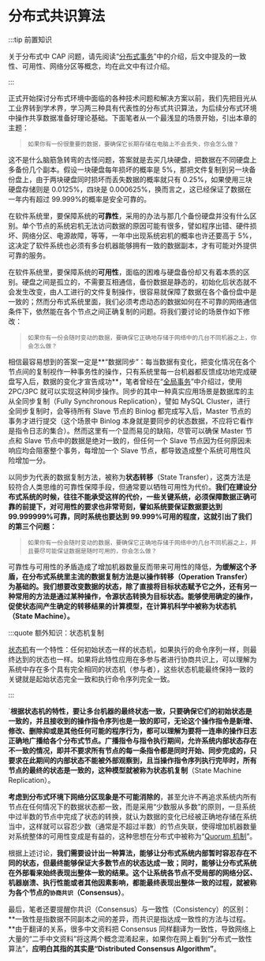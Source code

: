 # 分布式共识算法

:::tip 前置知识

关于分布式中 CAP 问题，请先阅读“[分布式事务](/architect-perspective/general-architecture/transaction/distributed.html)”中的介绍，后文中提及的一致性、可用性、网络分区等概念，均在此文中有过介绍。

:::

正式开始探讨分布式环境中面临的各种技术问题和解决方案以前，我们先把目光从工业界转到学术界，学习两三种具有代表性的分布式共识算法，为后续分布式环境中操作共享数据准备好理论基础。下面笔者从一个最浅显的场景开始，引出本章的主题：

> `如果你有一份很重要的数据，要确保它长期存储在电脑上不会丢失，你会怎么做？`

这不是什么脑筋急转弯的古怪问题，答案就是去买几块硬盘，把数据在不同硬盘上多备份几个副本。假设一块硬盘每年损坏的概率是 5%，那把文件复制到另一块备份盘上，由于两块硬盘同时损坏而丢失数据的概率就只有 0.25%，如果使用三块硬盘存储则是 0.0125%，四块是 0.000625%，换而言之，这已经保证了数据在一年内有超过 99.999%的概率是安全可靠的。

在软件系统里，要保障系统的**可靠性**，采用的办法与那几个备份硬盘并没有什么区别。单个节点的系统宕机无法访问数据的原因可能有很多，譬如程序出错、硬件损坏、网络分区、电源故障，等等，一年中出现系统宕机的概率也许还要高于 5%，这决定了软件系统也必须有多台机器能够拥有一致的数据副本，才有可能对外提供可靠的服务。

在软件系统里，要保障系统的**可用性**，面临的困难与硬盘备份却又有着本质的区别。硬盘之间是孤立的，不需要互相通信，备份数据是静态的，初始化后状态就不会发生改变，由人工进行的文件复制操作，很容易就保障了数据在各个备份盘中是一致的；然而分布式系统里面，我们必须考虑动态的数据如何在不可靠的网络通信条件下，依然能在各个节点之间正确复制的问题。将我们要讨论的场景作如下修改：

> `如果你有一份会随时变动的数据，要确保它正确地存储于网络中的几台不同机器之上，你会怎么做？`

相信最容易想到的答案一定是**“数据同步”：每当数据有变化，把变化情况在各个节点间的复制视作一种事务性的操作，只有系统里每一台机器都反馈成功地完成硬盘写入后，数据的变化才宣告成功**，笔者曾经在“[全局事务](/architect-perspective/general-architecture/transaction/global.html)”中介绍过，使用 2PC/3PC 就可以实现这种同步操作。同步的其中一种真实应用场景是数据库的主从全同步复制（Fully Synchronous Replication），譬如 MySQL Cluster，进行全同步复制时，会等待所有 Slave 节点的 Binlog 都完成写入后，Master 节点的事务才进行提交（这个场景中 Binlog 本身就是要同步的状态数据，不应将它看作是指令日志的集合）。然而这里有一个显而易见的缺陷，尽管可以确保 Master 节点和 Slave 节点中的数据是绝对一致的，但任何一个 Slave 节点因为任何原因未响应均会阻塞整个事务，每增加一个 Slave 节点，都导致造成整个系统可用性风险增加一分。

以同步为代表的数据复制方法，被称为**状态转移**（State Transfer），这类方法是较符合人类思维的可靠性保障手段，但通常要以牺牲可用性为代价。**我们在建设分布式系统的时候，往往不能承受这样的代价，一些关键系统，必须保障数据正确可靠的前提下，对可用性的要求也非常苛刻，譬如系统要保证数据要达到 99.999999%可靠，同时系统也要达到 99.999%可用的程度，这就引出了我们的第三个问题：**

> `如果你有一份会随时变动的数据，要确保它正确地存储于网络中的几台不同机器之上，并且要尽可能保证数据是随时可用的，你会怎么做？`

可靠性与可用性的矛盾造成了增加机器数量反而带来可用性的降低，**为缓解这个矛盾，在分布式系统里主流的数据复制方法是以操作转移（Operation Transfer）为基础的。我们想要改变数据的状态，除了直接将目标状态赋予它之外，还有另一种常用的方法是通过某种操作，令源状态转换为目标状态。能够使用确定的操作，促使状态间产生确定的转移结果的计算模型，在计算机科学中被称为状态机（State Machine）。**

:::quote 额外知识：状态机复制

[状态机](https://en.wikipedia.org/wiki/Finite-state_machine)有一个特性：任何初始状态一样的状态机，如果执行的命令序列一样，则最终达到的状态也一样。如果将此特性应用在多参与者进行协商共识上，可以理解为系统中存在多个具有完全相同的状态机（参与者），这些状态机能最终保持一致的关键就是起始状态完全一致和执行命令序列完全一致。

:::

`**根据状态机的特性，要让多台机器的最终状态一致，只要确保它们的初始状态是一致的，并且接收到的操作指令序列也是一致的即可，无论这个操作指令是新增、修改、删除抑或是其他任何可能的程序行为，都可以理解为要将一连串的操作日志正确地广播给各个分布式节点。**广播指令与指令执行期间，允许系统内部状态存在不一致的情况，即并不要求所有节点的每一条指令都是同时开始、同步完成的，只要求在此期间的内部状态不能被外部观察到，且当操作指令序列执行完毕时，所有节点的最终的状态是一致的，这种模型就被称为**状态机复制**（State Machine Replication）。

**考虑到分布式环境下网络分区现象是不可能消除的**，甚至允许不再追求系统内所有节点在任何情况下的数据状态都一致，而是采用“少数服从多数”的原则，一旦系统中过半数的节点中完成了状态的转换，就认为数据的变化已经被正确地存储在系统当中，这样就可以容忍少数（通常是不超过半数）的节点失联，使得增加机器数量对系统整体的可用性变成是有益的，这种思想在分布式中被称为“[Quorum 机制](<https://en.wikipedia.org/wiki/Quorum_(distributed_computing)>)”。

根据上述讨论，**我们需要设计出一种算法，能够让分布式系统内部暂时容忍存在不同的状态，但最终能够保证大多数节点的状态达成一致；同时，能够让分布式系统在外部看来始终表现出整体一致的结果。这个让系统各节点不受局部的网络分区、机器崩溃、执行性能或者其他因素影响，都能最终表现出整体一致的过程，就被称为各个节点的`协商共识`（Consensus）**。

最后，笔者还要提醒你共识（Consensus）与一致性（Consistency）的区别：**一致性是指数据不同副本之间的差异，而共识是指达成一致性的方法与过程。**由于翻译的关系，很多中文资料把 Consensus 同样翻译为一致性，导致网络上大量的“二手中文资料”将这两个概念混淆起来，如果你在网上看到“分布式一致性算法”，**应明白其指的其实是“Distributed Consensus Algorithm”**。



